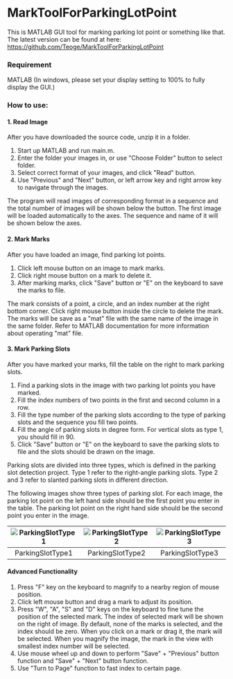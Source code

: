 # MarkToolForParkingLotPoint
This is MATLAB GUI tool for marking parking lot point or something like that. The latest version can be found at here: https://github.com/Teoge/MarkToolForParkingLotPoint

### Requirement
MATLAB (In windows, please set your display setting to 100% to fully display the GUI.)

### How to use:
#### 1. Read Image
After you have downloaded the source code, unzip it in a folder.
1. Start up MATLAB and run main.m.
2. Enter the folder your images in, or use "Choose Folder" button to select folder.
3. Select correct format of your images, and click "Read" button.
4. Use "Previous" and "Next" button, or left arrow key and right arrow key to navigate through the images.

The program will read images of corresponding format in a sequence and the total number of images will be shown below the button. The first image will be loaded automatically to the axes. The sequence and name of it will be shown below the axes.

#### 2. Mark Marks
After you have loaded an image, find parking lot points.
1. Click left mouse button on an image to mark marks.
2. Click right mouse button on a mark to delete it.
3. After marking marks, click "Save" button or "E" on the keyboard to save the marks to file.

The mark consists of a point, a circle, and an index number at the right bottom corner. Click right mouse button inside the circle to delete the mark. The marks will be save as a "mat" file with the same name of the image in the same folder. Refer to MATLAB documentation for more information about operating "mat" file.

#### 3. Mark Parking Slots
After you have marked your marks, fill the table on the right to mark parking slots.
1. Find a parking slots in the image with two parking lot points you have marked.
2. Fill the index numbers of two points in the first and second column in a row.
3. Fill the type number of the parking slots according to the type of parking slots and the sequence you fill two points.
4. Fill the angle of parking slots in degree form. For vertical slots as type 1, you should fill in 90.
5. Click "Save" button or "E" on the keyboard to save the parking slots to file and the slots should be drawn on the image.

Parking slots are divided into three types, which is defined in the parking slot detection project. Type 1 refer to the right-angle parking slots. Type 2 and 3 refer to slanted parking slots in different direction.

The following images show three types of parking slot. For each image, the parking lot point on the left hand side should be the first point you enter in the table. The parking lot point on the right hand side should be the second point you enter in the image.

| ![ParkingSlotType1](https://raw.githubusercontent.com/Teoge/MarkToolForParkingLotPoint/master/images/ParkingSlotType1.bmp) | ![ParkingSlotType2](https://raw.githubusercontent.com/Teoge/MarkToolForParkingLotPoint/master/images/ParkingSlotType2.bmp) | ![ParkingSlotType3](https://raw.githubusercontent.com/Teoge/MarkToolForParkingLotPoint/master/images/ParkingSlotType3.bmp) |
| :--------------: | :--------------: | :--------------: |
| ParkingSlotType1 | ParkingSlotType2 | ParkingSlotType3 |

#### Advanced Functionality
1. Press "F" key on the keyboard to magnify to a nearby region of mouse position.
2. Click left mouse button and drag a mark to adjust its position.
3. Press "W", "A", "S" and "D" keys on the keyboard to fine tune the position of the selected mark. The index of selected mark will be shown on the right of image. By default, none of the marks is selected, and the index should be zero. When you click on a mark or drag it, the mark will be selected. When you magnify the image, the mark in the view with smallest index number will be selected.
4. Use mouse wheel up and down to perform "Save" + "Previous" button function and "Save" + "Next" button function.
5. Use "Turn to Page" function to fast index to certain page.
